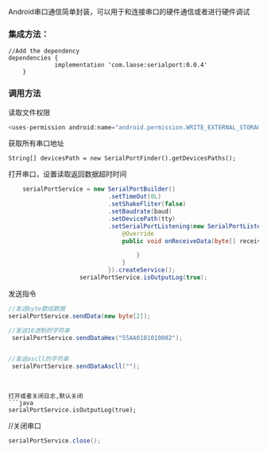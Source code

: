 Android串口通信简单封装，可以用于和连接串口的硬件通信或者进行硬件调试

### 集成方法：

```
//Add the dependency
dependencies {
	         implementation 'com.laose:serialport:0.0.4'
	}
```

### 调用方法
读取文件权限
```java
<uses-permission android:name="android.permission.WRITE_EXTERNAL_STORAGE"/>
```

获取所有串口地址
```
String[] devicesPath = new SerialPortFinder().getDevicesPaths();
```

打开串口，设置读取返回数据超时时间
```java
    serialPortService = new SerialPortBuilder()
                            .setTimeOut(0L)
                            .setShakeFliter(false)
                            .setBaudrate(baud)
                            .setDevicePath(tty)
                            .setSerialPortListening(new SerialPortListening() {
                                @Override
                                public void onReceiveData(byte[] receiveData) {

                                    }
                                }
                            }).createService();
                    serialPortService.isOutputLog(true);
```

发送指令
```java
//发送byte数组数据
serialPortService.sendData(new byte[2]);

//发送16进制的字符串
 serialPortService.sendDataHex("55AA0101010002");


//发送ascll的字符串
 serialPortService.sendDataAscll("");


```

```


打开或者关闭日志,默认关闭
```java
serialPortService.isOutputLog(true);
```
//关闭串口
```java
serialPortService.close();
```